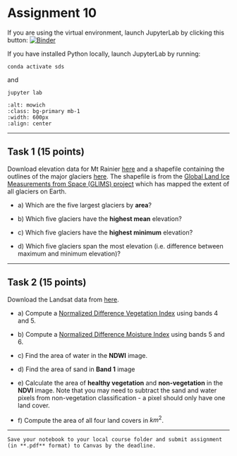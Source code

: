 # Assignment 10

If you are using the virtual environment, launch JupyterLab by clicking this button: [![Binder](https://mybinder.org/badge_logo.svg)](https://mybinder.org/v2/gh/owel-lab/programming-for-sds-site/HEAD)


If you have installed Python locally, launch JupyterLab by running:

```
conda activate sds
```
and
```
jupyter lab
```

```{image} images/mowich_glacier.jpg
:alt: mowich
:class: bg-primary mb-1
:width: 600px
:align: center
```

*****************************

## Task 1 (15 points)

Download elevation data for Mt Rainier [here](https://www.dropbox.com/s/ej4rdh93qkhlyj7/N46W122.tif?dl=0) and a shapefile containing the outlines of the major glaciers [here](https://www.dropbox.com/sh/oxk2gs8uuuhvbuf/AACruLfktDICu8PxMZ6wKqoka?dl=0). The shapefile is from the [Global Land Ice Measurements from Space (GLIMS) project](https://www.glims.org/) which has mapped the extent of all glaciers on Earth. 

* a) Which are the five largest glaciers by **area**?

* b) Which five glaciers have the **highest mean** elevation?

* c) Which five glaciers have the **highest minimum** elevation?

* d) Which five glaciers span the most elevation (i.e. difference between maximum and minimum elevation)? 

*****************************

## Task 2 (15 points)

Download the Landsat data from [here](https://www.dropbox.com/sh/k3bkxwa2j9fovta/AADX4yZiIAEHiG9VPcyCON2pa?dl=0).

* a) Compute a [Normalized Difference Vegetation Index](https://www.usgs.gov/landsat-missions/landsat-normalized-difference-vegetation-index) using bands 4 and 5. 

* b) Compute a [Normalized Difference Moisture Index](https://www.usgs.gov/landsat-missions/normalized-difference-moisture-index) using bands 5 and 6.

* c) Find the area of water in the **NDWI** image.

* d) Find the area of sand in **Band 1** image 

* e) Calculate the area of **healthy vegetation** and **non-vegetation** in the **NDVI** image. Note that you may need to subtract the sand and water pixels from non-vegetation classification - a pixel should only have one land cover. 

* f) Compute the area of all four land covers in $km^{2}$.


*****************************

```{important}
Save your notebook to your local course folder and submit assignment (in **.pdf** format) to Canvas by the deadline.
```
